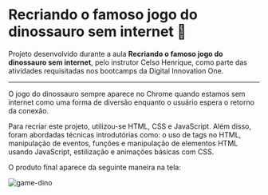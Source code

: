 # Recriando o famoso jogo do dinossauro sem internet 🦖

Projeto desenvolvido durante a aula **Recriando o famoso jogo do dinossauro sem internet**, pelo instrutor Celso Henrique, como parte das atividades requisitadas nos bootcamps da Digital Innovation One.

-----

O jogo do dinossauro sempre aparece no Chrome quando estamos sem internet como uma forma de diversão enquanto o usuário espera o retorno da conexão.

Para recriar este projeto, utilizou-se HTML, CSS e JavaScript. Além disso, foram abordadas técnicas introdutórias como: o uso de tags no HTML, manipulação de eventos, funções e manipulação de elementos HTML usando JavaScript, estilização e animações básicas com CSS.

O produto final aparece da seguinte maneira na tela:

![game-dino](/home/morganaccg/Documentos/projetos/dino-game/img/game-dino.png)

